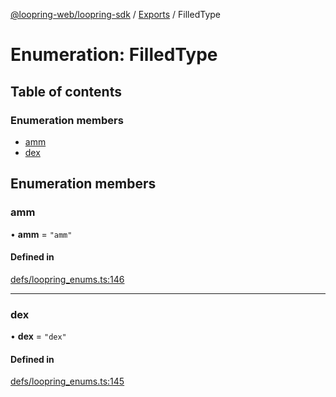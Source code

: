 [@loopring-web/loopring-sdk](../README.md) / [Exports](../modules.md) / FilledType

# Enumeration: FilledType

## Table of contents

### Enumeration members

- [amm](FilledType.md#amm)
- [dex](FilledType.md#dex)

## Enumeration members

### amm

• **amm** = `"amm"`

#### Defined in

[defs/loopring_enums.ts:146](https://github.com/Loopring/loopring_sdk/blob/427d9da/src/defs/loopring_enums.ts#L146)

___

### dex

• **dex** = `"dex"`

#### Defined in

[defs/loopring_enums.ts:145](https://github.com/Loopring/loopring_sdk/blob/427d9da/src/defs/loopring_enums.ts#L145)
